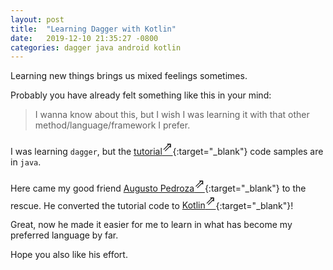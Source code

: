 ```yaml
---
layout: post
title:  "Learning Dagger with Kotlin"
date:   2019-12-10 21:35:27 -0800
categories: dagger java android kotlin
---
```

Learning new things brings us mixed feelings sometimes.

Probably you have already felt something like this in your mind:

>  I wanna know about this, but I wish I was learning it with that other method/language/framework I prefer.

I was learning `dagger`, but the [tutorial<sup style="font-size: 20px;">⇗</sup>](https://dagger.dev/tutorial/){:target="_blank"} code samples are in `java`.

Here came my good friend [Augusto Pedroza<sup style="font-size: 20px;">⇗</sup>](https://github.com/augustopedroza){:target="_blank"} to the rescue. He converted the tutorial code to [Kotlin<sup style="font-size: 20px;">⇗</sup>](https://github.com/augustopedroza/daggerTutorial){:target="_blank"}!

Great, now he made it easier for me to learn in what has become my preferred language by far.

Hope you also like his effort.
